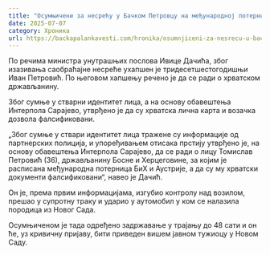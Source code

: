 ```yaml
---
title: "Осумњичени за несрећу у Бачком Петровцу на међународној потерници"
date: 2025-07-07
category: Хроника
url: https://backapalankavesti.com/hronika/osumnjiceni-za-nesrecu-u-backom-petrovcu-na-medjunarodnoj-poternici/
---
```


По речима министра унутрашњих послова Ивице Дачића, због изазивања саобраћајне несреће ухапшен је тридесетшестогодишњи Иван Петровић. По његовом хапшењу речено је да се ради о хрватском држављанину.

Због сумње у стварни идентитет лица, а на основу обавештења Интерпола Сарајево, утврђено је да су хрватска лична карта и возачка дозвола фалсификовани.

„Због сумње у ствари идентитет лица тражене су информације од партнерских полиција, и упоређивањем отисака прстију утврђено је, на основу обавештења Интерпола Сарајево, да се ради о лицу Томислав Петровић (36), држављанину Босне и Херцеговине, за којим је расписана међународна потерница БиХ и Аустрије, а да су му хрватски документи фалсификовани“, навео је Дачић.

Он је, према првим информацијама, изгубио контролу над возилом, прешао у супротну траку и ударио у аутомобил у ком се налазила породица из Новог Сада.

Осумњиченом је тада одређено задржавање у трајању до 48 сати и он ће, уз кривичну пријаву, бити приведен вишем јавном тужиоцу у Новом Саду.
